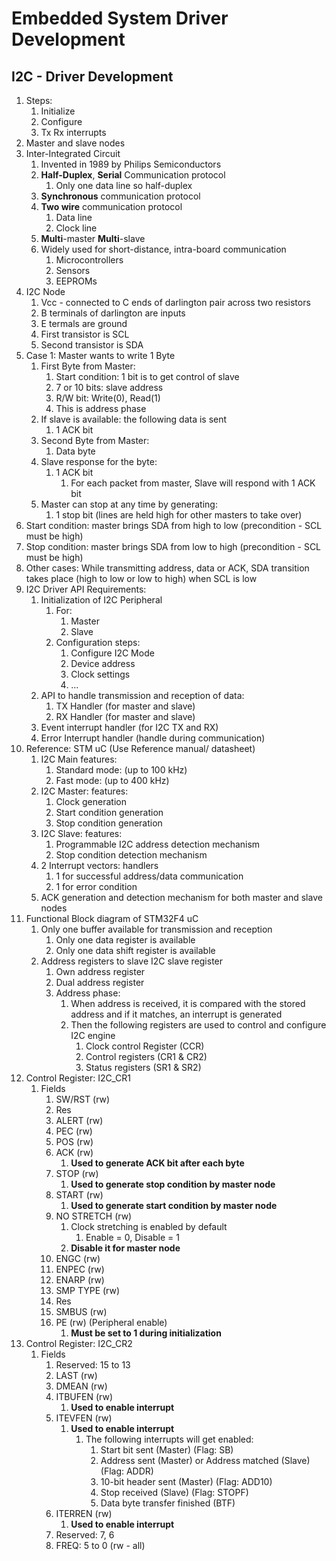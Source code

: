 # Embedded System Driver Development #
## I2C - Driver Development ##
1. Steps:
	1. Initialize
	2. Configure
	3. Tx Rx interrupts
2. Master and slave nodes
3. Inter-Integrated Circuit
	1. Invented in 1989 by Philips Semiconductors
	2. **Half-Duplex**, **Serial** Communication protocol
		1. Only one data line so half-duplex
	3. **Synchronous** communication protocol
	4. **Two wire** communication protocol
		1. Data line
		2. Clock line
	5. **Multi**-master **Multi**-slave
	6. Widely used for short-distance, intra-board communication
		1. Microcontrollers
		2. Sensors
		3. EEPROMs
4. I2C Node
	1. Vcc - connected to C ends of darlington pair across two resistors
	2. B terminals of darlington are inputs
	3. E termals are ground
	4. First transistor is SCL
	5. Second transistor is SDA
5. Case 1: Master wants to write 1 Byte
	1. First Byte from Master:
		1. Start condition: 1 bit is to get control of slave
		2. 7 or 10 bits: slave address
		3. R/W bit: Write(0), Read(1)
		4. This is address phase
	2. If slave is available: the following data is sent
		1. 1 ACK bit
	3. Second Byte from Master:
		1. Data byte
	4. Slave response for the byte:
		1. 1 ACK bit
			1. For each packet from master, Slave will respond with 1 ACK bit
	5. Master can stop at any time by generating:
		1. 1 stop bit (lines are held high for other masters to take over)
6. Start condition: master brings SDA from high to low (precondition - SCL must be high)
7. Stop condition: master brings SDA from low to high (precondition - SCL must be high)
8. Other cases: While transmitting address, data or ACK, SDA transition takes place (high to low or low to high) when SCL is low
9. I2C Driver API Requirements:
	1. Initialization of I2C Peripheral
		1. For:
			1. Master
			2. Slave
		2. Configuration steps:
			1. Configure I2C Mode
			2. Device address
			3. Clock settings
			4. ...
	2. API to handle transmission and reception of data:
		1. TX Handler (for master and slave)
		2. RX Handler (for master and slave)
	3. Event interrupt handler (for I2C TX and RX)
	4. Error Interrupt handler (handle during communication)
10. Reference: STM uC (Use Reference manual/ datasheet)
	1. I2C Main features:
		1. Standard mode: (up to 100 kHz)
		2. Fast mode: (up to 400 kHz)
	2. I2C Master: features:
		1. Clock generation
		2. Start condition generation
		3. Stop condition generation
	3. I2C Slave: features:
		1. Programmable I2C address detection mechanism
		2. Stop condition detection mechanism
	4. 2 Interrupt vectors: handlers
		1. 1 for successful address/data communication
		2. 1 for error condition
	5. ACK generation and detection mechanism for both master and slave nodes
11. Functional Block diagram of STM32F4 uC
	1. Only one buffer available for transmission and reception
		1. Only one data register is available
		2. Only one data shift register is available
	2. Address registers to slave I2C slave register
		1. Own address register
		2. Dual address register
		3. Address phase:
			1. When address is received, it is compared with the stored address and if it matches, an interrupt is generated
			2. Then the following registers are used to control and configure I2C engine
				1. Clock control Register (CCR)
				2. Control registers (CR1 & CR2)
				3. Status registers (SR1 & SR2)
12. Control Register: I2C_CR1
	1. Fields
		1. SW/RST (rw)
		2. Res
		3. ALERT (rw)
		4. PEC (rw)
		5. POS (rw)
		6. ACK (rw)
			1. **Used to generate ACK bit after each byte**
		6. STOP (rw)
			1. **Used to generate stop condition by master node**
		7. START (rw)
			1. **Used to generate start condition by master node**
		8. NO STRETCH (rw)
			1. Clock stretching is enabled by default
				1. Enable = 0, Disable = 1
			2. **Disable it for master node**
		9. ENGC (rw)
		10. ENPEC (rw)
		11. ENARP (rw)
		12. SMP TYPE (rw)
		13. Res
		14. SMBUS (rw)
		15. PE (rw) (Peripheral enable)
			1. **Must be set to 1 during initialization**
13. Control Register: I2C_CR2
	1. Fields
		1. Reserved: 15 to 13
		2. LAST (rw)
		3. DMEAN (rw)
		4. ITBUFEN (rw)
			1. **Used to enable interrupt**
		5. ITEVFEN (rw)
			1. **Used to enable interrupt**
				1. The following interrupts will get enabled:
					1. Start bit sent (Master) (Flag: SB)
					2. Address sent (Master) or Address matched (Slave) (Flag: ADDR)
					3. 10-bit header sent (Master) (Flag: ADD10)
					4. Stop received (Slave) (Flag: STOPF)
					5. Data byte transfer finished (BTF)
		6. ITERREN (rw)
			1. **Used to enable interrupt**
		7. Reserved: 7, 6
		8. FREQ: 5 to 0 (rw - all)
	
	